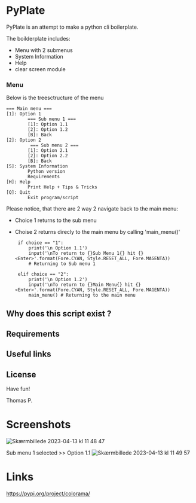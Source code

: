 # PyPlate
PyPlate is an attempt to make a python cli boilerplate.

The boilderplate includes:
- Menu with 2 submenus
- System Information
- Help
- clear screen module

### Menu
Below is the treesctructure of the menu

    === Main menu ===
    [1]: Option 1
            === Sub menu 1 ===
            [1]: Option 1.1
            [2]: Option 1.2
            [B]: Back
    [2]: Option 2
             === Sub menu 2 ===
            [1]: Option 2.1
            [2]: Option 2.2
            [B]: Back
    [S]: System Information
            Python version
            Requirements
    [H]: Help
            Print Help + Tips & Tricks
    [Q]: Quit
            Exit program/script

Please notice, that there are 2 way 2 navigate back to the main menu:

 - Choice 1 returns to the sub menu
 - Choise 2 returns direcly to the main menu by calling 'main_menu()'

        if choice == "1":
            print('\n Option 1.1')
            input('\nTo return to {}Sub Menu 1{} hit {}<Enter>'.format(Fore.CYAN, Style.RESET_ALL, Fore.MAGENTA))
            # Returning to Sub menu 1
        
        elif choice == "2":
            print('\n Option 1.2')
            input('\nTo return to {}Main Menu{} hit {}<Enter>'.format(Fore.CYAN, Style.RESET_ALL, Fore.MAGENTA))
            main_menu() # Returning to the main menu

## Why does this script exist ?

## Requirements

## Useful links

## License













Have fun!

Thomas P.


# Screenshots

![Skærmbillede 2023-04-13 kl  11 48 47](https://user-images.githubusercontent.com/6802324/231722455-22ec126c-5885-442f-96d1-09074929bf47.png)

Sub menu 1 selected >> Option 1.1
![Skærmbillede 2023-04-13 kl  11 49 57](https://user-images.githubusercontent.com/6802324/231722872-22a3f2c1-336e-4dcb-88ea-75dfdc336198.png)

# Links
https://pypi.org/project/colorama/
